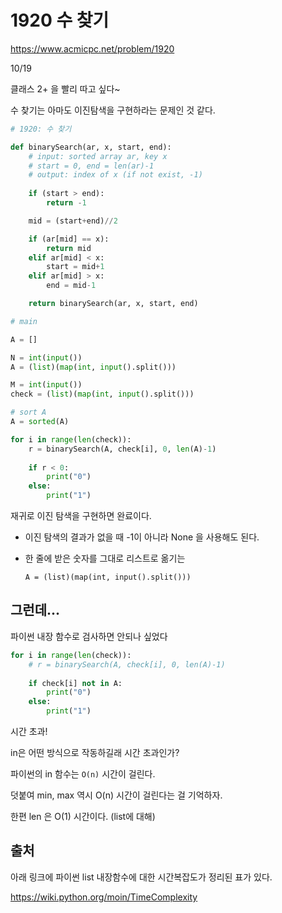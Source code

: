 # 1920 수 찾기

https://www.acmicpc.net/problem/1920



10/19

클래스 2+ 을 빨리 따고 싶다~

수 찾기는 아마도 이진탐색을 구현하라는 문제인 것 같다.



```python
# 1920: 수 찾기

def binarySearch(ar, x, start, end):
    # input: sorted array ar, key x
    # start = 0, end = len(ar)-1
    # output: index of x (if not exist, -1)
    
    if (start > end):
        return -1

    mid = (start+end)//2

    if (ar[mid] == x):
        return mid
    elif ar[mid] < x:
        start = mid+1
    elif ar[mid] > x:
        end = mid-1

    return binarySearch(ar, x, start, end)

# main

A = []

N = int(input())
A = (list)(map(int, input().split()))

M = int(input())
check = (list)(map(int, input().split()))

# sort A
A = sorted(A)

for i in range(len(check)):
    r = binarySearch(A, check[i], 0, len(A)-1)
    
    if r < 0:
        print("0")
    else:
        print("1")

```



재귀로 이진 탐색을 구현하면 완료이다.

* 이진 탐색의 결과가 없을 때 -1이 아니라 None 을 사용해도 된다.

* 한 줄에 받은 숫자를 그대로 리스트로 옮기는 

  ``A = (list)(map(int, input().split()))``




## 그런데...

파이썬 내장 함수로 검사하면 안되나 싶었다

```python
for i in range(len(check)):
    # r = binarySearch(A, check[i], 0, len(A)-1)
    
    if check[i] not in A:
        print("0")
    else:
        print("1")
```

시간 초과!

in은 어떤 방식으로 작동하길래 시간 초과인가?

파이썬의 in 함수는 `O(n)` 시간이 걸린다.

덧붙여 min, max 역시 O(n) 시간이 걸린다는 걸 기억하자.

한편 len 은 O(1) 시간이다. (list에 대해)



## 출처

아래 링크에 파이썬 list 내장함수에 대한 시간복잡도가 정리된 표가 있다.

https://wiki.python.org/moin/TimeComplexity

